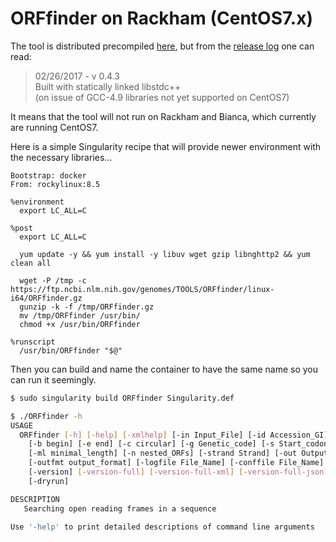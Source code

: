 # ORFfinder on Rackham (CentOS7.x)

The tool is distributed precompiled [here](https://ftp.ncbi.nlm.nih.gov/genomes/TOOLS/ORFfinder/linux-i64/), but from the [release log](https://ftp.ncbi.nlm.nih.gov/genomes/TOOLS/ORFfinder/CHANGELOG.txt) one can read:

> 02/26/2017 - v 0.4.3  
Built with statically linked libstdc++  
(on issue of GCC-4.9 libraries not yet supported on CentOS7)

It means that the tool will not run on Rackham and Bianca, which currently are running CentOS7.

Here is a simple Singularity recipe that will provide newer environment with the necessary libraries...

```singularity
Bootstrap: docker
From: rockylinux:8.5

%environment
  export LC_ALL=C

%post
  export LC_ALL=C

  yum update -y && yum install -y libuv wget gzip libnghttp2 && yum clean all

  wget -P /tmp -c https://ftp.ncbi.nlm.nih.gov/genomes/TOOLS/ORFfinder/linux-i64/ORFfinder.gz
  gunzip -k -f /tmp/ORFfinder.gz
  mv /tmp/ORFfinder /usr/bin/
  chmod +x /usr/bin/ORFfinder

%runscript
  /usr/bin/ORFfinder "$@"
```

Then you can build and name the container to have the same name so you can run it seemingly.

```bash
$ sudo singularity build ORFfinder Singularity.def
```

```bash
$ ./ORFfinder -h 
USAGE
  ORFfinder [-h] [-help] [-xmlhelp] [-in Input_File] [-id Accession_GI]
    [-b begin] [-e end] [-c circular] [-g Genetic_code] [-s Start_codon]
    [-ml minimal_length] [-n nested_ORFs] [-strand Strand] [-out Output_File]
    [-outfmt output_format] [-logfile File_Name] [-conffile File_Name]
    [-version] [-version-full] [-version-full-xml] [-version-full-json]
    [-dryrun]

DESCRIPTION
   Searching open reading frames in a sequence

Use '-help' to print detailed descriptions of command line arguments
```